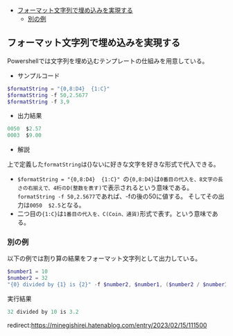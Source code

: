 
- [フォーマット文字列で埋め込みを実現する](#フォーマット文字列で埋め込みを実現する)
  - [別の例](#別の例)


## フォーマット文字列で埋め込みを実現する

Powershellでは文字列を埋め込むテンプレートの仕組みを用意している。

- サンプルコード

```ps1
$formatString = "{0,8:D4}  {1:C}"
$formatString -f 50,2.5677
$formatString -f 3,9
```

- 出力結果

```ps1
0050  $2.57
0003  $9.00
```

- 解説

上で定義した`formatString`は{}ないに好きな文字を好きな形式で代入できる。

- `$formatString = "{0,8:D4}  {1:C}" `の`{0,8:D4}`は`0番目の代入を、8文字の長さの右揃えで、4桁のD(整数を表す)`で表示されるという意味である。`formatString -f 50,2.5677`であれば、-fの後の50に値する。
そしてその出力は`0050  $2.5`となる。
- 二つ目の`{1:C}`は`1番目の代入を、C(Coin、通貨)`形式で表す。という意味である。


### 別の例

以下の例では割り算の結果をフォーマット文字列として出力している。

```ps1
$number1 = 10
$number2 = 32
"{0} divided by {1} is {2}" -f $number2, $number1, ($number2 / $number1)
```

実行結果

```ps1
32 divided by 10 is 3.2
```



redirect:https://minegishirei.hatenablog.com/entry/2023/02/15/111500

